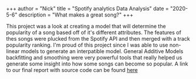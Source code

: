 +++ 
author = "Nick" 
title = "Spotify analytics Data Analysis"
date = "2020-5-6"
description = "What makes a great song?" 
+++

This project was a look at creating a model that will determine the popularity of a song based off of 
it's different attributes. The features of thes songs were plucked from the Spotify API and then merged 
with a track popularity ranking. I'm proud of this project since I was able to use non-linear models to generate 
an interpatible model. General Additive Models backfitting and smoothing were very powerful tools that really 
helped us generate some insight into how some songs can become so popular. A link to our final report with source
code can be found [here](https://github.com/njmobley/SpotifyProject)